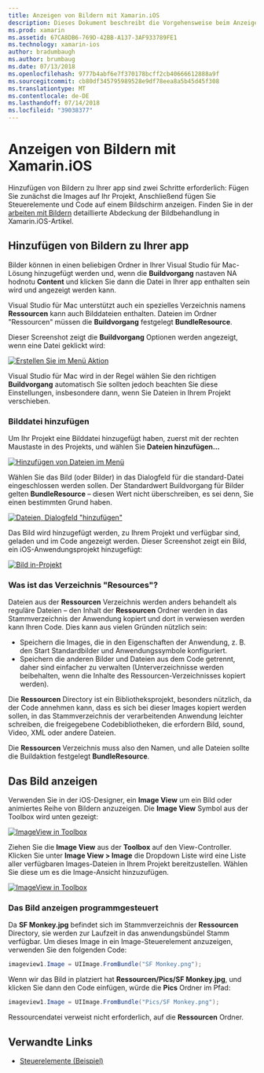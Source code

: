 ```yaml
---
title: Anzeigen von Bildern mit Xamarin.iOS
description: Dieses Dokument beschreibt die Vorgehensweise beim Anzeigen von Bildern in Xamarin.iOS. Hinzufügen von Bildern zu einer app wird hierin, entweder programmgesteuert oder über das iOS-Designer.
ms.prod: xamarin
ms.assetid: 67CA8DB6-769D-42BB-A137-3AF933789FE1
ms.technology: xamarin-ios
author: bradumbaugh
ms.author: brumbaug
ms.date: 07/13/2018
ms.openlocfilehash: 9777b4abf6e7f370178bcff2cb40666612888a9f
ms.sourcegitcommit: cb80df345795989528e9df78eea8a5b45d45f308
ms.translationtype: MT
ms.contentlocale: de-DE
ms.lasthandoff: 07/14/2018
ms.locfileid: "39038377"
---
```

# <a name="displaying-images-with-xamarinios"></a>Anzeigen von Bildern mit Xamarin.iOS

Hinzufügen von Bildern zu Ihrer app sind zwei Schritte erforderlich: Fügen Sie zunächst die Images auf Ihr Projekt, Anschließend fügen Sie Steuerelemente und Code auf einem Bildschirm anzeigen. Finden Sie in der [arbeiten mit Bildern](~/ios/app-fundamentals/images-icons/index.md) detaillierte Abdeckung der Bildbehandlung in Xamarin.iOS-Artikel.

## <a name="adding-images-to-your-app"></a>Hinzufügen von Bildern zu Ihrer app

Bilder können in einen beliebigen Ordner in Ihrer Visual Studio für Mac-Lösung hinzugefügt werden und, wenn die **Buildvorgang** nastaven NA hodnotu **Content** und klicken Sie dann die Datei in Ihrer app enthalten sein wird und angezeigt werden kann.

Visual Studio für Mac unterstützt auch ein spezielles Verzeichnis namens **Ressourcen** kann auch Bilddateien enthalten. Dateien im Ordner "Ressourcen" müssen die **Buildvorgang** festgelegt **BundleResource**.

Dieser Screenshot zeigt die **Buildvorgang** Optionen werden angezeigt, wenn eine Datei geklickt wird:

 [![](image-images/image30a.png "Erstellen Sie im Menü Aktion")](image-images/image30a.png#lightbox)

Visual Studio für Mac wird in der Regel wählen Sie den richtigen **Buildvorgang** automatisch Sie sollten jedoch beachten Sie diese Einstellungen, insbesondere dann, wenn Sie Dateien in Ihrem Projekt verschieben.

### <a name="adding-an-image-file"></a>Bilddatei hinzufügen

Um Ihr Projekt eine Bilddatei hinzugefügt haben, zuerst mit der rechten Maustaste in des Projekts, und wählen Sie **Dateien hinzufügen...**

 [![](image-images/image31a.png "Hinzufügen von Dateien im Menü")](image-images/image31a.png#lightbox)

Wählen Sie das Bild (oder Bilder) in das Dialogfeld für die standard-Datei eingeschlossen werden sollen. Der Standardwert Buildvorgang für Bilder gelten **BundleResource** – diesen Wert nicht überschreiben, es sei denn, Sie einen bestimmten Grund haben.

 [![](image-images/image32a.png "Dateien, Dialogfeld \"hinzufügen\"")](image-images/image32a.png#lightbox)

Das Bild wird hinzugefügt werden, zu Ihrem Projekt und verfügbar sind, geladen und im Code angezeigt werden. Dieser Screenshot zeigt ein Bild, ein iOS-Anwendungsprojekt hinzugefügt:

 [![](image-images/image33a.png "Bild in-Projekt")](image-images/image33a.png#lightbox)

### <a name="what-is-the-resources-directory"></a>Was ist das Verzeichnis "Resources"?

Dateien aus der **Ressourcen** Verzeichnis werden anders behandelt als reguläre Dateien – den Inhalt der **Ressourcen** Ordner werden in das Stammverzeichnis der Anwendung kopiert und dort in verwiesen werden kann Ihren Code. Dies kann aus vielen Gründen nützlich sein:

-  Speichern die Images, die in den Eigenschaften der Anwendung, z. B. den Start Standardbilder und Anwendungssymbole konfiguriert.
-  Speichern die anderen Bilder und Dateien aus dem Code getrennt, daher sind einfacher zu verwalten (Unterverzeichnisse werden beibehalten, wenn die Inhalte des Ressourcen-Verzeichnisses kopiert werden).


Die **Ressourcen** Directory ist ein Bibliotheksprojekt, besonders nützlich, da der Code annehmen kann, dass es sich bei dieser Images kopiert werden sollen, in das Stammverzeichnis der verarbeitenden Anwendung leichter schreiben, die freigegebene Codebibliotheken, die erfordern Bild, sound, Video, XML oder andere Dateien.

Die **Ressourcen** Verzeichnis muss also den Namen, und alle Dateien sollte die Buildaktion festgelegt **BundleResource**.

## <a name="displaying-the-image"></a>Das Bild anzeigen

Verwenden Sie in der iOS-Designer, ein **Image View** um ein Bild oder animiertes Reihe von Bildern anzuzeigen. Die **Image View** Symbol aus der Toolbox wird unten gezeigt:

 [![](image-images/image35a.png "ImageView in Toolbox")](image-images/image35.png#lightbox)

Ziehen Sie die **Image View** aus der **Toolbox** auf den View-Controller. Klicken Sie unter **Image View > Image** die Dropdown Liste wird eine Liste aller verfügbaren Images-Dateien in Ihrem Projekt bereitzustellen. Wählen Sie diese um es die Image-Ansicht hinzuzufügen.

 [![](image-images/image36a.png "ImageView in Toolbox")](image-images/image36.png#lightbox)

### <a name="displaying-the-image-programmatically"></a>Das Bild anzeigen programmgesteuert

Da **SF Monkey.jpg** befindet sich im Stammverzeichnis der **Ressourcen** Directory, sie werden zur Laufzeit in das anwendungsbündel Stamm verfügbar. Um dieses Image in ein Image-Steuerelement anzuzeigen, verwenden Sie den folgenden Code:

```csharp
imageview1.Image = UIImage.FromBundle("SF Monkey.png");
```

Wenn wir das Bild in platziert hat **Ressourcen/Pics/SF Monkey.jpg**, und klicken Sie dann den Code einfügen, würde die **Pics** Ordner im Pfad:

```csharp
imageview1.Image = UIImage.FromBundle("Pics/SF Monkey.png");
```

Ressourcendatei verweist nicht erforderlich, auf die **Ressourcen** Ordner.

## <a name="related-links"></a>Verwandte Links

- [Steuerelemente (Beispiel)](https://developer.xamarin.com/samples/Controls/)
